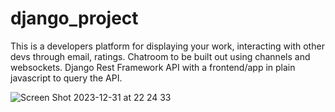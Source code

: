 # django_project
This is a developers platform for displaying your work, interacting with other devs through email, ratings. Chatroom to be built out using channels and websockets.
Django Rest Framework API with a frontend/app in plain javascript to query the API. 



![Screen Shot 2023-12-31 at 22 24 33](https://github.com/RodneyFinkel/django_project/assets/111357994/f4e7e902-02cc-4e6b-8508-ae5bfa1306ff)

